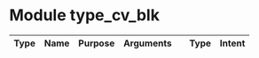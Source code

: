 # Module type_cv_blk

| Type | Name | Purpose | Arguments |     | Type | Intent |
| :--: | :--: | :------ | --------: | :-- | :--: | :----: |
